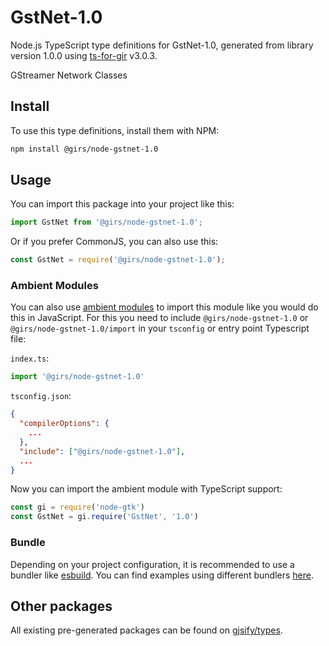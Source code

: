 
# GstNet-1.0

Node.js TypeScript type definitions for GstNet-1.0, generated from library version 1.0.0 using [ts-for-gir](https://github.com/gjsify/ts-for-gir) v3.0.3.

GStreamer Network Classes

## Install

To use this type definitions, install them with NPM:
```bash
npm install @girs/node-gstnet-1.0
```

## Usage

You can import this package into your project like this:
```ts
import GstNet from '@girs/node-gstnet-1.0';
```

Or if you prefer CommonJS, you can also use this:
```ts
const GstNet = require('@girs/node-gstnet-1.0');
```

### Ambient Modules

You can also use [ambient modules](https://github.com/gjsify/ts-for-gir/tree/main/packages/cli#ambient-modules) to import this module like you would do this in JavaScript.
For this you need to include `@girs/node-gstnet-1.0` or `@girs/node-gstnet-1.0/import` in your `tsconfig` or entry point Typescript file:

`index.ts`:
```ts
import '@girs/node-gstnet-1.0'
```

`tsconfig.json`:
```json
{
  "compilerOptions": {
    ...
  },
  "include": ["@girs/node-gstnet-1.0"],
  ...
}
```

Now you can import the ambient module with TypeScript support: 

```ts
const gi = require('node-gtk')
const GstNet = gi.require('GstNet', '1.0')
```


### Bundle

Depending on your project configuration, it is recommended to use a bundler like [esbuild](https://esbuild.github.io/). You can find examples using different bundlers [here](https://github.com/gjsify/ts-for-gir/tree/main/examples).

## Other packages

All existing pre-generated packages can be found on [gjsify/types](https://github.com/gjsify/types).

